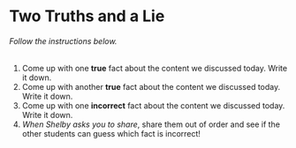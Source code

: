 # Two Truths and a Lie
###### Follow the instructions below.
1. Come up with one __true__ fact about the content we discussed today. Write it down.
2. Come up with another __true__ fact about the content we discussed today. Write it down.
3. Come up with one __incorrect__ fact about the content we discussed today. Write it down.
4. *When Shelby asks you to share*, share them out of order and see if the other students can guess which fact is incorrect!
